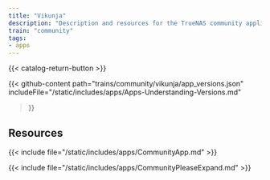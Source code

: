 ```yaml
---
title: "Vikunja"
description: "Description and resources for the TrueNAS community application called Vikunja."
train: "community"
tags:
- apps
---
```


{{< catalog-return-button >}}

{{< github-content 
    path="trains/community/vikunja/app_versions.json"
	includeFile="/static/includes/apps/Apps-Understanding-Versions.md"
>}}

## Resources

{{< include file="/static/includes/apps/CommunityApp.md" >}}

{{< include file="/static/includes/apps/CommunityPleaseExpand.md" >}}

<!--
<div class="docs-sections">

{{< doc-card title="<appname> Deployments" link="/resources/"
descr="How to deploy and configure the <appname> app." >}}

</div>
-->
